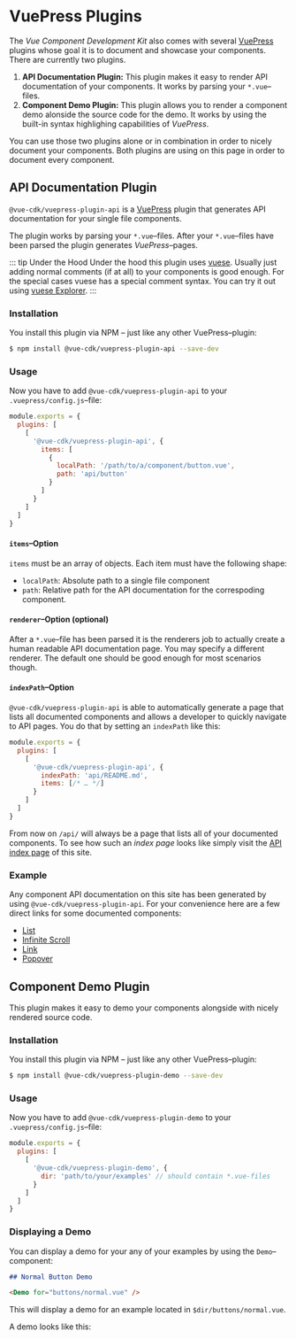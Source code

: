 # VuePress Plugins
The *Vue Component Development Kit* also comes with several [VuePress](https://v1.vuepress.vuejs.org/guide/) plugins whose goal it is to document and showcase your components. There are currently two plugins.

1. **API Documentation Plugin:** This plugin makes it easy to render API documentation of your components. It works by parsing your `*.vue`–files.
2. **Component Demo Plugin:** This plugin allows you to render a component demo alonside the source code for the demo. It works by using the built-in syntax highlighing capabilities of *VuePress*.

You can use those two plugins alone or in combination in order to nicely document your components. Both plugins are using on this page in order to document every component.

## API Documentation Plugin
`@vue-cdk/vuepress-plugin-api` is a [VuePress](https://v1.vuepress.vuejs.org/guide/) plugin that generates API documentation for your single file components.

The plugin works by parsing your `*.vue`–files. After your `*.vue`–files have been parsed the plugin generates *VuePress*–pages.

::: tip Under the Hood
 Under the hood this plugin uses [vuese](https://github.com/shuidi-fed/vuese). Usually just adding normal comments (if at all) to your components is good enough. For the special cases vuese has a special comment syntax. You can try it out using [vuese Explorer](https://vuese.github.io/vuese-explorer/).
:::

### Installation
You install this plugin via NPM – just like any other VuePress–plugin:

```sh
$ npm install @vue-cdk/vuepress-plugin-api --save-dev
```

### Usage
Now you have to add `@vue-cdk/vuepress-plugin-api` to your `.vuepress/config.js`–file:

```js
module.exports = {
  plugins: [
    [
      '@vue-cdk/vuepress-plugin-api', {
        items: [
          {
            localPath: '/path/to/a/component/button.vue',
            path: 'api/button'
          }
        ]
      }
    ]
  ]
}
```

#### `items`–Option
`items` must be an array of objects. Each item must have the following shape:

- `localPath`: Absolute path to a single file component
- `path`: Relative path for the API documentation for the correspoding component.

#### `renderer`–Option (optional)
After a `*.vue`–file has been parsed it is the renderers job to actually create a human readable API documentation page. You may specify a different renderer. The default one should be good enough for most scenarios though.

#### `indexPath`–Option
`@vue-cdk/vuepress-plugin-api` is able to automatically generate a page that lists all documented components and allows a developer to quickly navigate to API pages. You do that by setting an `indexPath` like this:

```js
module.exports = {
  plugins: [
    [
      '@vue-cdk/vuepress-plugin-api', {
        indexPath: 'api/README.md',
        items: [/* … */]
      }
    ]
  ]
}
```

From now on `/api/` will always be a page that lists all of your documented components. To see how such an *index page* looks like simply visit the [API index page](/api/) of this site.

### Example
Any component API documentation on this site has been generated by using `@vue-cdk/vuepress-plugin-api`. For your convenience here are a few direct links for some documented components:

- [List](/api/list)
- [Infinite Scroll](/api/infinite-scroll)
- [Link](/api/link)
- [Popover](/api/popover)

## Component Demo Plugin
This plugin makes it easy to demo your components alongside with nicely rendered source code.

### Installation
You install this plugin via NPM – just like any other VuePress–plugin:

```sh
$ npm install @vue-cdk/vuepress-plugin-demo --save-dev
```

### Usage
Now you have to add `@vue-cdk/vuepress-plugin-demo` to your `.vuepress/config.js`–file:

```js
module.exports = {
  plugins: [
    [
      '@vue-cdk/vuepress-plugin-demo', {
        dir: 'path/to/your/examples' // should contain *.vue-files
      }
    ]
  ]
}
```

### Displaying a Demo
You can display a demo for your any of your examples by using the `Demo`–component:

```md
## Normal Button Demo

<Demo for="buttons/normal.vue" />
```

This will display a demo for an example located in `$dir/buttons/normal.vue`.

A demo looks like this:

<Demo for="popover/theme/clean" />
